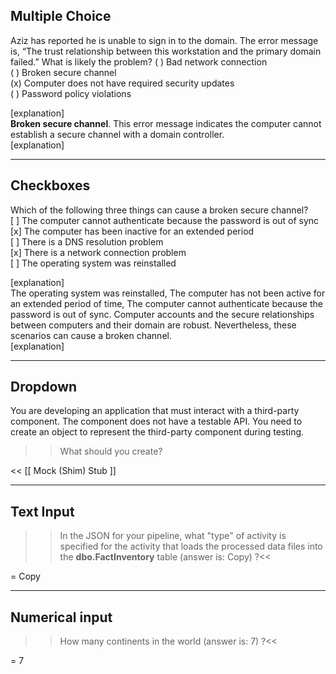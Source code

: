 <h2>Multiple Choice</h2>
<p>Aziz has reported he is unable to sign in to the domain. The error message is, “The trust relationship between this workstation and the primary domain failed.” What is likely the problem?		
( ) Bad network connection<br />
( ) Broken secure channel<br />
(x) Computer does not have required security updates<br />
( ) Password policy violations</p>
<p>[explanation]<br />
<b>Broken secure channel</b>. This error message indicates the computer cannot establish a secure channel with a domain controller.<br />
[explanation]</p>
<hr />
<h2>Checkboxes</h2>
<p>Which of the following three things can cause a broken secure channel?<br />
[ ] The computer cannot authenticate because the password is out of sync<br />
[x] The computer has been inactive for an extended period<br />
[ ] There is a DNS resolution problem<br />
[x] There is a network connection problem<br />
[ ] The operating system was reinstalled</p>
<p>[explanation]<br />
The operating system was reinstalled, The computer has not been active for an extended period of time, The computer cannot authenticate because the password is out of sync.  Computer accounts and the secure relationships between computers and their domain are robust. Nevertheless, these scenarios can cause a broken channel.<br />
[explanation]</p>
<hr />
<h2>Dropdown</h2>
<p>You are developing an application that must interact with a third-party component. The component does not have a testable API. You need to create an object to represent the third-party component during testing.</p>
<blockquote>
<blockquote>
<p>What should you create?</p>
</blockquote>
</blockquote>
<p>&lt;&lt;
[[
Mock
(Shim)
Stub
]]</p>
<hr />
<h2>Text Input</h2>
<blockquote>
<blockquote>
<p>In the JSON for your pipeline, what &quot;type&quot; of activity is specified for the activity that loads the processed data files into the <strong>dbo.FactInventory</strong> table (answer is: Copy) ?&lt;&lt;</p>
</blockquote>
</blockquote>
<p>= Copy</p>
<hr />
<h2>Numerical input</h2>
<blockquote>
<blockquote>
<p>How many  continents in the world (answer is: 7) ?&lt;&lt;</p>
</blockquote>
</blockquote>
<p>= 7</p>
